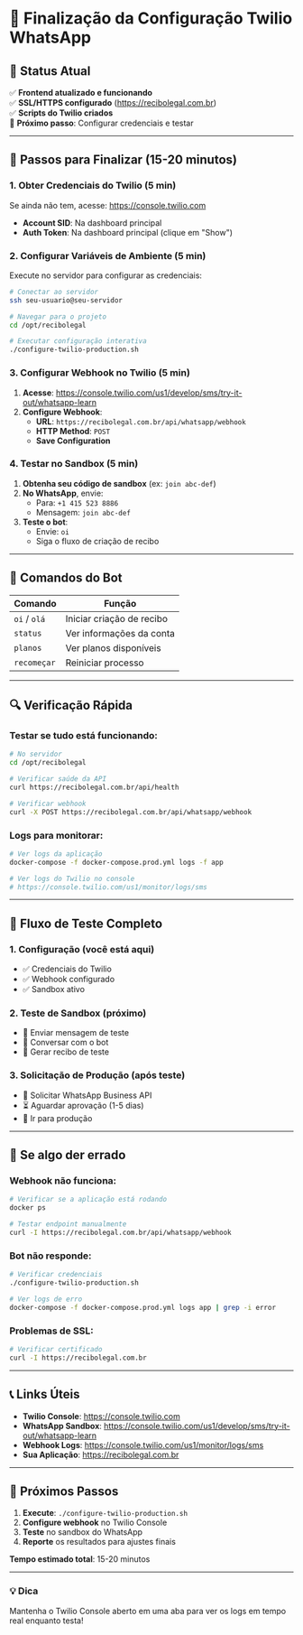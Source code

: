# 📱 Finalização da Configuração Twilio WhatsApp

## 🎯 Status Atual
✅ **Frontend atualizado e funcionando**  
✅ **SSL/HTTPS configurado** (https://recibolegal.com.br)  
✅ **Scripts do Twilio criados**  
🔄 **Próximo passo**: Configurar credenciais e testar

---

## 🚀 Passos para Finalizar (15-20 minutos)

### **1. Obter Credenciais do Twilio** (5 min)

Se ainda não tem, acesse: https://console.twilio.com
- **Account SID**: Na dashboard principal
- **Auth Token**: Na dashboard principal (clique em "Show")

### **2. Configurar Variáveis de Ambiente** (5 min)

Execute no servidor para configurar as credenciais:

```bash
# Conectar ao servidor
ssh seu-usuario@seu-servidor

# Navegar para o projeto
cd /opt/recibolegal

# Executar configuração interativa
./configure-twilio-production.sh
```

### **3. Configurar Webhook no Twilio** (5 min)

1. **Acesse**: https://console.twilio.com/us1/develop/sms/try-it-out/whatsapp-learn
2. **Configure Webhook**:
   - **URL**: `https://recibolegal.com.br/api/whatsapp/webhook`
   - **HTTP Method**: `POST`
   - **Save Configuration**

### **4. Testar no Sandbox** (5 min)

1. **Obtenha seu código de sandbox** (ex: `join abc-def`)
2. **No WhatsApp**, envie:
   - Para: `+1 415 523 8886`
   - Mensagem: `join abc-def`
3. **Teste o bot**:
   - Envie: `oi`
   - Siga o fluxo de criação de recibo

---

## 🤖 Comandos do Bot

| Comando | Função |
|---------|---------|
| `oi` / `olá` | Iniciar criação de recibo |
| `status` | Ver informações da conta |
| `planos` | Ver planos disponíveis |
| `recomeçar` | Reiniciar processo |

---

## 🔍 Verificação Rápida

### **Testar se tudo está funcionando:**

```bash
# No servidor
cd /opt/recibolegal

# Verificar saúde da API
curl https://recibolegal.com.br/api/health

# Verificar webhook
curl -X POST https://recibolegal.com.br/api/whatsapp/webhook
```

### **Logs para monitorar:**

```bash
# Ver logs da aplicação
docker-compose -f docker-compose.prod.yml logs -f app

# Ver logs do Twilio no console
# https://console.twilio.com/us1/monitor/logs/sms
```

---

## 🎯 Fluxo de Teste Completo

### **1. Configuração** (você está aqui)
- ✅ Credenciais do Twilio
- ✅ Webhook configurado
- ✅ Sandbox ativo

### **2. Teste de Sandbox** (próximo)
- 📱 Enviar mensagem de teste
- 🤖 Conversar com o bot
- 📄 Gerar recibo de teste

### **3. Solicitação de Produção** (após teste)
- 📝 Solicitar WhatsApp Business API
- ⏳ Aguardar aprovação (1-5 dias)
- 🚀 Ir para produção

---

## 🚨 Se algo der errado

### **Webhook não funciona:**
```bash
# Verificar se a aplicação está rodando
docker ps

# Testar endpoint manualmente
curl -I https://recibolegal.com.br/api/whatsapp/webhook
```

### **Bot não responde:**
```bash
# Verificar credenciais
./configure-twilio-production.sh

# Ver logs de erro
docker-compose -f docker-compose.prod.yml logs app | grep -i error
```

### **Problemas de SSL:**
```bash
# Verificar certificado
curl -I https://recibolegal.com.br
```

---

## 📞 Links Úteis

- **Twilio Console**: https://console.twilio.com
- **WhatsApp Sandbox**: https://console.twilio.com/us1/develop/sms/try-it-out/whatsapp-learn  
- **Webhook Logs**: https://console.twilio.com/us1/monitor/logs/sms
- **Sua Aplicação**: https://recibolegal.com.br

---

## 🎉 Próximos Passos

1. **Execute**: `./configure-twilio-production.sh`
2. **Configure webhook** no Twilio Console
3. **Teste** no sandbox do WhatsApp
4. **Reporte** os resultados para ajustes finais

**Tempo estimado total**: 15-20 minutos

---

### 💡 Dica
Mantenha o Twilio Console aberto em uma aba para ver os logs em tempo real enquanto testa!
